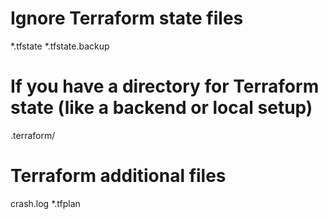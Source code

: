 # Ignore Terraform state files
*.tfstate
*.tfstate.backup

# If you have a directory for Terraform state (like a backend or local setup)
.terraform/

# Terraform additional files
crash.log
*.tfplan

